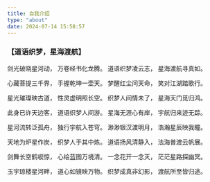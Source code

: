 ```yaml
---
title: 自我介绍
type: "about"
date: 2024-07-14 15:58:57
---
```


### 【道语织梦，星海渡航】

剑光破晓星河动， 万卷经书化龙腾。 道语织梦凌云志， 星海渡航寻真如。

心藏菩提三千界， 手握乾坤一壶天。 梦醒红尘问天命， 笑对江湖踏歌行。

星光璀璨映古道， 性灵虚明照长空。 织梦人间情未了， 星海天门觅归鸿。

此身已许天边客， 道语织梦人间游。 星海无涯心有岸， 宇航归来迹无踪。

星河流转泛孤舟， 独行宇航入苍穹。 渺渺银汉渡明月， 浩瀚星辰映我瞳。

天地为炉星作炭， 织梦人于其中炼。 道语扬风清静入， 法海普渡云帆展。

剑舞长空鹤唳惊， 心绘蓝图万境清。 一念花开一念灭， 茫茫星路探幽冥。

玉宇琼楼星河畔， 道心如镜映万物。 织梦成真非幻影， 渡航所至皆归途。